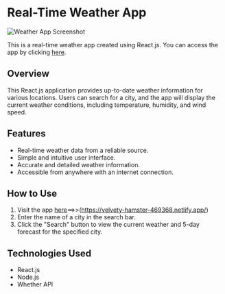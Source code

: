 # Real-Time Weather App

![Weather App Screenshot](https://user-images.githubusercontent.com/96405876/235646419-e8e8e647-dad3-4825-916c-e8b61c01637a.png)

This is a real-time weather app created using React.js. You can access the app by clicking [here](https://6450e5562afa3e7b736a80f0--velvety-hamster-469368.netlify.app/).

## Overview

This React.js application provides up-to-date weather information for various locations. Users can search for a city, and the app will display the current weather conditions, including temperature, humidity, and wind speed.

## Features

- Real-time weather data from a reliable source.
- Simple and intuitive user interface.
- Accurate and detailed weather information.
- Accessible from anywhere with an internet connection.

## How to Use

1. Visit the app [here](https://6450e5562afa3e7b736a80f0--velvety-hamster-469368.netlify.app/)==>>(https://velvety-hamster-469368.netlify.app/)
2. Enter the name of a city in the search bar.
3. Click the "Search" button to view the current weather and 5-day forecast for the specified city.

## Technologies Used

- React.js
- Node.js
- Whether API

